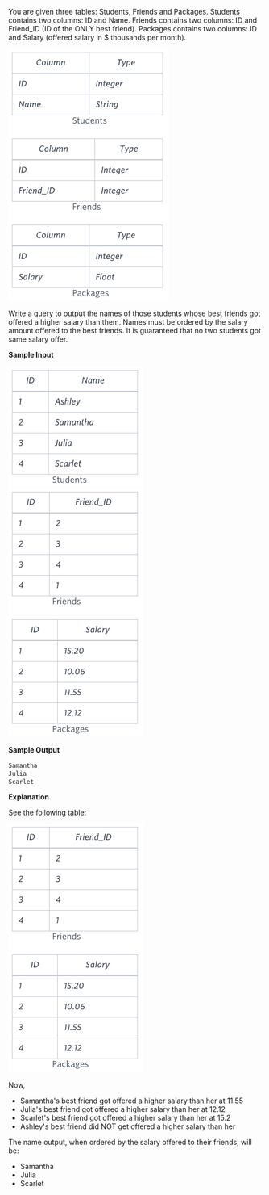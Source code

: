You are given three tables: Students, Friends and Packages. 
Students contains two columns: ID and Name. Friends contains
two columns: ID and Friend_ID (ID of the ONLY best friend). 
Packages contains two columns: ID and Salary (offered salary in $ thousands per month).

<img src="res/1.png">

Write a query to output the names of those students whose best 
friends got offered a higher salary than them. Names must be ordered
by the salary amount offered to the best friends. It is guaranteed 
that no two students got same salary offer.


**Sample Input**

<img src="res/2.png">

<img src="res/3.png">

**Sample Output**

```
Samantha
Julia
Scarlet
```

**Explanation**

See the following table:

<img src="res/3.png">

Now,

- Samantha's best friend got offered a higher salary than her at 11.55
- Julia's best friend got offered a higher salary than her at 12.12
- Scarlet's best friend got offered a higher salary than her at 15.2
- Ashley's best friend did NOT get offered a higher salary than her 

The name output, when ordered by the salary offered to their friends, will be:

- Samantha
- Julia
- Scarlet
